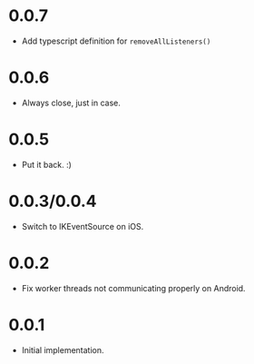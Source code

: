 0.0.7
=====

* Add typescript definition for `removeAllListeners()`

0.0.6
=====

* Always close, just in case.

0.0.5
=====

* Put it back.  :)

0.0.3/0.0.4
===========

* Switch to IKEventSource on iOS.

0.0.2
=====

* Fix worker threads not communicating properly on Android.

0.0.1
=====

* Initial implementation.
